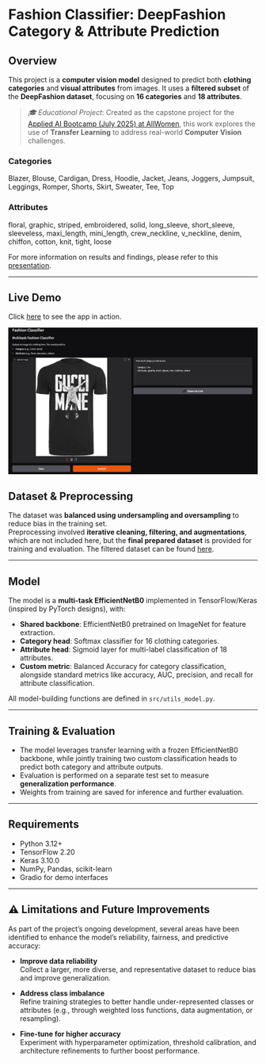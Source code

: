 # Fashion Classifier: DeepFashion Category & Attribute Prediction

## Overview

This project is a **computer vision model** designed to predict both **clothing categories** and **visual attributes** from images. 
It uses a **filtered subset** of the **DeepFashion dataset**, focusing on **16 categories** and **18 attributes**.

>*🎓 Educational Project*: Created as the capstone project for the [Applied AI Bootcamp (July 2025) at AllWomen](https://learn.allwomen.tech/ai-bootcamp-request-more-info?utm_term=allwomen&utm_campaign=&utm_source=google&utm_medium=paid&hsa_acc=2544626250&hsa_cam=22674345052&hsa_grp=186612374091&hsa_ad=757970233174&hsa_src=g&hsa_tgt=kwd-315103366955&hsa_kw=allwomen&hsa_mt=p&hsa_net=adwords&hsa_ver=3&gad_source=1&gad_campaignid=22674345052&gbraid=0AAAAAC7KFpXZfLFmgyHL10ovSkoIxJAC1&gclid=CjwKCAjwjffHBhBuEiwAKMb8pMGxvaq3WU4F4GHTMA9yDHfltkYCUZe3T2T4gs4MSPLX0KX6JqmWnBoCvFkQAvD_BwE), this work explores the use of **Transfer Learning** to address real-world **Computer Vision** challenges.

### Categories
Blazer, Blouse, Cardigan, Dress, Hoodie, Jacket, Jeans, Joggers, Jumpsuit, Leggings, Romper, Shorts, Skirt, Sweater, Tee, Top

### Attributes
floral, graphic, striped, embroidered, solid, long_sleeve, short_sleeve, sleeveless, maxi_length, mini_length, crew_neckline, v_neckline, denim, chiffon, cotton, knit, tight, loose


For more information on results and findings, please refer to this <a href="Fashion Classifier_presentation.pdf" target="_blank">presentation</a>.


---

## Live Demo

Click [here](https://huggingface.co/spaces/bruna-cussiol/fashion) to see the app in action.

<img src="screenshot/app_interface.png" alt="App Screenshot" width="600">


## Dataset & Preprocessing

The dataset was **balanced using undersampling and oversampling** to reduce bias in the training set.  
Preprocessing involved **iterative cleaning, filtering, and augmentations**, which are not included here, but the **final prepared dataset** is provided for training and evaluation.
The filtered dataset can be found [here](https://drive.google.com/file/d/16yYsyLpMAss0jQp9wFBAPzwALtfNFTlC/view?usp=drive_link).

---

## Model

The model is a **multi-task EfficientNetB0** implemented in TensorFlow/Keras (inspired by PyTorch designs), with:

- **Shared backbone**: EfficientNetB0 pretrained on ImageNet for feature extraction.
- **Category head**: Softmax classifier for 16 clothing categories.
- **Attribute head**: Sigmoid layer for multi-label classification of 18 attributes.
- **Custom metric**: Balanced Accuracy for category classification, alongside standard metrics like accuracy, AUC, precision, and recall for attribute classification.

All model-building functions are defined in `src/utils_model.py`.

---

## Training & Evaluation

- The model leverages transfer learning with a frozen EfficientNetB0 backbone, while jointly training two custom classification heads to predict both category and attribute outputs.
- Evaluation is performed on a separate test set to measure **generalization performance**.
- Weights from training are saved for inference and further evaluation.

---

## Requirements

- Python 3.12+
- TensorFlow 2.20
- Keras 3.10.0
- NumPy, Pandas, scikit-learn
- Gradio for demo interfaces

---

## ⚠️ Limitations and Future Improvements

As part of the project’s ongoing development, several areas have been identified to enhance the model’s reliability, fairness, and predictive accuracy:

- **Improve data reliability**  
  Collect a larger, more diverse, and representative dataset to reduce bias and improve generalization.

- **Address class imbalance**  
  Refine training strategies to better handle under-represented classes or attributes (e.g., through weighted loss functions, data augmentation, or resampling).

- **Fine-tune for higher accuracy**  
  Experiment with hyperparameter optimization, threshold calibration, and architecture refinements to further boost performance.
